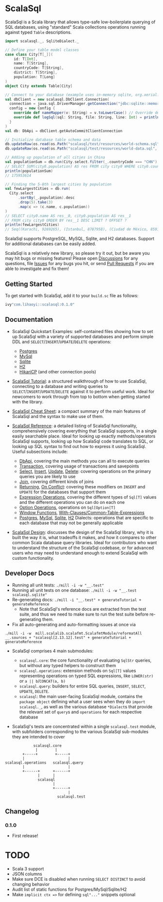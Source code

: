 # ScalaSql

ScalaSql is a Scala library that allows type-safe low-boilerplate querying of
SQL databases, using "standard" Scala collections operations running against
typed `Table` descriptions.

```scala
import scalasql._, SqliteDialect._

// Define your table model classes
case class City[T[_]](
    id: T[Int],
    name: T[String],
    countryCode: T[String],
    district: T[String],
    population: T[Long]
)
object City extends Table[City]

// Connect to your database (example uses in-memory sqlite, org.xerial:sqlite-jdbc:3.43.0.0)
val dbClient = new scalasql.DbClient.Connection(
  connection = java.sql.DriverManager.getConnection("jdbc:sqlite::memory:"),
  config = new Config {
    override def nameMapper(v: String) = v.toLowerCase() // Override default snake_case mapping
    override def logSql(sql: String, file: String, line: Int) = println(s"$file:$line $sql")
  }
)
val db: DbApi = dbClient.getAutoCommitClientConnection

// Initialize database table schema and data
db.updateRaw(os.read(os.Path("scalasql/test/resources/world-schema.sql", os.pwd)))
db.updateRaw(os.read(os.Path("scalasql/test/resources/world-data.sql", os.pwd)))

// Adding up population of all cities in China
val populationSum = db.run(City.select.filter(_.countryCode === "CHN").map(_.population).sum)
// SELECT SUM(city0.population) AS res FROM city city0 WHERE city0.countrycode = ?
println(populationSum)
// 175953614

// Finding the 5-8th largest cities by population
val fewLargestCities = db.run(
  City.select
      .sortBy(_.population).desc
      .drop(5).take(3)
      .map(c => (c.name, c.population))
)
// SELECT city0.name AS res__0, city0.population AS res__1
// FROM city city0 ORDER BY res__1 DESC LIMIT ? OFFSET ?
println(fewLargestCities)
// Seq((Karachi, 9269265), (Istanbul, 8787958), (Ciudad de México, 8591309))
```

ScalaSql supports PostgreSQL, MySQL, Sqlite, and H2 databases. Support for additional 
databases can be easily added.

ScalaSql is a relatively new library, so please try it out, but be aware you may hit bugs
or missing features! Please open [Discussions](https://github.com/com-lihaoyi/scalasql/discussions)
for any questions, file [Issues](https://github.com/com-lihaoyi/scalasql/issues) for any 
bugs you hit, or send [Pull Requests](https://github.com/com-lihaoyi/scalasql/pulls) if
you are able to investigate and fix them!


## Getting Started

To get started with ScalaSql, add it to your `build.sc` file as follows:

```scala
ivy"com.lihaoyi::scalasql:0.1.0"
```

## Documentation

* ScalaSql Quickstart Examples: self-contained files showing how to set up ScalaSql with
  a variety of supported databases and perform simple DDL and 
  `SELECT`/`INSERT`/`UPDATE`/`DELETE` operations:
    * [Postgres](scalasql/test/src/example/PostgresExample.scala)
    * [MySql](scalasql/test/src/example/MySqlExample.scala)
    * [Sqlite](scalasql/test/src/example/SqliteExample.scala)
    * [H2](scalasql/test/src/example/H2Example.scala)
    * [HikariCP](scalasql/test/src/example/HikariCpExample.scala) (and other connection pools)

* [ScalaSql Tutorial](docs/tutorial.md): a structured walkthrough of how to use ScalaSql,
  connecting to a database and writing queries to `SELECT`/`INSERT`/`UPDATE`/`DELETE`
  against it to perform useful work. Ideal for newcomers to work through from top
  to bottom when getting started with the library.

* [ScalaSql Cheat Sheet](docs/cheatsheet.md): a compact summary of the main features
  of ScalaSql and the syntax to make use of them.

* [ScalaSql Reference](docs/reference.md): a detailed listing of ScalaSql functionality,
  comprehensively covering everything that ScalaSql supports, in a single easily searchable
  place. Ideal for looking up exactly methods/operators ScalaSql supports, looking up
  how ScalaSql code translates to SQL, or looking up SQL syntax to find out how to
  express it using ScalaSql. Useful subsections include:
  * [DbApi](docs/reference.md#dbapi), covering the main methods you can all
    to execute queries
  * [Transaction](docs/reference.md#transaction), covering usage of transactions
    and savepoints
  * [Select](docs/reference.md#select), [Insert](docs/reference.md#insert), 
    [Update](docs/reference.md#update), [Delete](docs/reference.md#delete):
    covering operations on the primary queries you are likely to use
  * [Join](docs/reference.md#join), covering different kinds of joins
  * [Returning](docs/reference.md#returning), [On Conflict](docs/reference.md#onconflict):
    covering these modifiers on `INSERT` and `UPDATE` for the databases that support them
  * [Expression Operations](docs/reference.md#exprops), covering the different
    types of `Sql[T]` values and the different operations you can do on each one
  * [Option Operations](docs/reference.md#optional), operations on `Sql[Option[T]`
  * [Window Functions](docs/reference.md#windowfunctions), 
    [With-Clauses/Common-Table-Expressions](docs/reference.md#withcte)
  * [Postgres](docs/reference.md#postgresdialect), [MySql](docs/reference.md#mysqldialect),
    [Sqlite](docs/reference.md#sqlitedialect), [H2](docs/reference.md#h2dialect) Dialects:
    operations that are specific to each database that may not be generally applicable

* [ScalaSql Design](docs/design.md): discusses the design of the ScalaSql library, why it
  is built the way it is, what tradeoffs it makes, and how it compares to other 
  common Scala database query libraries. Ideal for contributors who want to understand
  the structure of the ScalaSql codebase, or for advanced users who may need to
  understand enough to extend ScalaSql with custom functionality.

## Developer Docs

* Running all unit tests: `./mill -i -w "__.test"`
* Running all unit tests on one database: `./mill -i -w "__.test scalasql.sqlite"`
* Re-generating docs: `./mill -i "__.test" + generateTutorial + generateReference`
  * Note that ScalaSql's reference docs are extracted from the test suite, and thus we need
    to make sure to run the test suite before re-generating them.
* Fix all auto-generating and auto-formatting issues at once via
```
./mill -i -w  mill.scalalib.scalafmt.ScalafmtModule/reformatAll __.sources + "scalasql[2.13.12].test" + generateTutorial + generateReference
```

* ScalaSql comprises 4 main submodules:
  * `scalasql.core`: the core functionality of evaluating `SqlStr` queries, but without any typed
    helpers to construct them
  * `scalasql.operations`: extension methods on `Sql[T]` values representing operations on typed
    SQL expressions, like `LOWER(str)` or `a || b`/`CONCAT(a, b)`
  * `scalasql.query`: builders for entire SQL queries, `INSERT`, `SELECT`, `UPDATE`, `DELETE`.
  * `scalasql`: the main user-facing ScalaSql module, contains the `package object` defining
    what a user sees when they do `import scalasql._`, as well as the various database `*Dialect`s
    that provide the relevant set of `query`s and `operations` for each respective database

* ScalaSql's tests are concentrated within a single `scalasql.test` module, with subfolders
  corresponding to the various ScalaSql sub-modules they are intended to cover

```
             scalasql.core
              |        |
        +-----+        +-----+
        |                    |
scalasql.operations   scalasql.query
        |                    |
        +------+      +------+
               |      |
               scalasql
                      |
                      +------+
                             |
                        scalasql.test
```

## Changelog

### 0.1.0

* First release!

# TODO

* Scala 3 support
* JSON columns
* Make sure DCE is disabled when running `SELECT DISTINCT` to avoid changing behavior
* Audit list of static functions for Postgres/MySql/Sqlite/H2
* Make `implicit ctx =>` for defining `sql"..."` snippets optional
